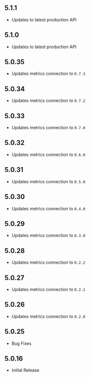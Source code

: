 ## 5.1.1

- Updates to latest production API

## 5.1.0

- Updates to latest production API

## 5.0.35

- Updates metrics connection to `0.7.3`

## 5.0.34

- Updates metrics connection to `0.7.2`

## 5.0.33

- Updates metrics connection to `0.7.0`

## 5.0.32

- Updates metrics connection to `0.6.0`

## 5.0.31

- Updates metrics connection to `0.5.0`

## 5.0.30

- Updates metrics connection to `0.4.0`

## 5.0.29

- Updates metrics connection to `0.3.0`

## 5.0.28

- Updates metrics connection to `0.2.2`

## 5.0.27

- Updates metrics connection to `0.2.1`

## 5.0.26

- Updates metrics connection to `0.2.0`

## 5.0.25

- Bug Fixes

## 5.0.16

- Initial Release
